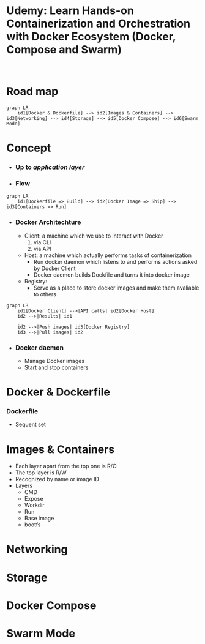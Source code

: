 # **Udemy: Learn Hands-on Containerization and Orchestration with Docker Ecosystem (Docker, Compose and Swarm)**
<br>

# Road map
```mermaid
graph LR
    id1[Docker & Dockerfile] --> id2[Images & Containers] --> id3[Networking] --> id4[Storage] --> id5[Docker Compose] --> id6[Swarm Mode]
```
# Concept
- ### Up to ***application layer***
- ### Flow
```mermaid
graph LR
    id1[Dockerfile => Build] --> id2[Docker Image => Ship] --> id3[Containers => Run]
```
- ### Docker Architechture
  - Client: a machine which we use to interact with Docker
    1. via CLI
    2. via API
  - Host: a machine which actually performs tasks of containerization
    - Run docker daemon which listens to and performs actions asked by Docker Client
    - Docker daemon builds Dockfile and turns it into docker image
  - Registry:
    - Serve as a place to store docker images and make them avaliable to others

```mermaid
graph LR
    id1[Docker Client] -->|API calls| id2[Docker Host]
    id2 -->|Results| id1

    id2 -->|Push images| id3[Docker Registry]
    id3 -->|Pull images| id2
```
- ### Docker daemon
  - Manage Docker images
  - Start and stop containers

# Docker & Dockerfile
### Dockerfile
- Sequent set

# Images & Containers
- Each layer apart from the top one is R/O
- The top layer is R/W
- Recognized by name or image ID
- Layers
  - CMD
  - Expose
  - Workdir
  - Run
  - Base image
  - bootfs

# Networking

# Storage

# Docker Compose

# Swarm Mode